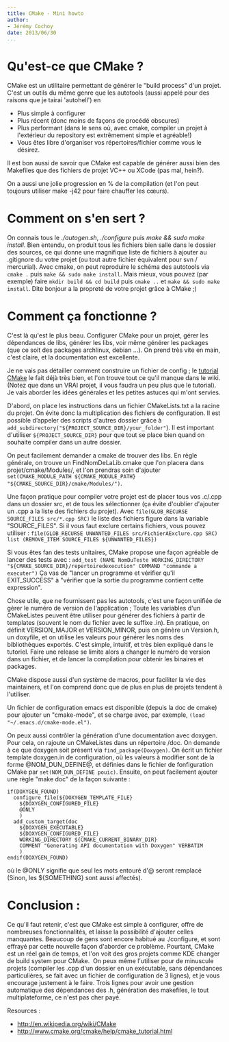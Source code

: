 ```yaml
---
title: CMake - Mini howto
author:
- Jérémy Cochoy
date: 2013/06/30
...
```


Qu'est-ce que CMake ?
=====================

CMake est un utilitaire permettant de générer le "build process" d'un projet. C'est un outils du même genre que les autotools (aussi appelé pour des raisons que je tairai 'autohell') en

  * Plus simple à configurer
  * Plus récent (donc moins de façons de procédé obscures)
  * Plus performant (dans le sens où, avec cmake, compiler un projet à l'extérieur du repository est extrêmement simple et agréable!)
  * Vous êtes libre d'organiser vos répertoires/fichier comme vous le désirez.

Il est bon aussi de savoir que CMake est capable de générer aussi bien des Makefiles que des fichiers de projet VC++ ou XCode (pas mal, hein?).

On a aussi une jolie progression en % de la compilation (et l'on peut toujours utiliser make -j42 pour faire chauffer les cœurs).

Comment on s'en sert ?
======================

On connais tous le _./autogen.sh_, _./configure_ puis _make && sudo make install_. Bien entendu, on produit tous les fichiers bien salle dans le dossier des sources, ce qui donne une magnifique liste de fichiers à ajouter au .gitignore du votre projet (ou tout autre fichier équivalent pour svn / mercurial). Avec cmake, on peut reproduire le schéma des autotools via `cmake .` puis `make && sudo make install`. Mais mieux, vous pouvez (par exemple) faire `mkdir build && cd build` puis `cmake ..` et `make && sudo make install`. Dite bonjour a la propreté de votre projet grâce à CMake ;)

Comment ça fonctionne ?
=======================
C'est là qu'est le plus beau. Configurer CMake pour un projet, gérer les dépendances de libs, générer les libs, voir même générer les packages (que ce soit des packages archlinux, debian ...). On prend très vite en main, c'est claire, et la documentation est excellente.

Je ne vais pas détailler comment construire un fichier de config ; le [tutorial CMake](http://www.cmake.org/cmake/help/cmake_tutorial.html) le fait déjà très bien, et l'on trouve tout ce qu'il manque dans le wiki. (Notez que dans un VRAI projet, il vous faudra un peu plus que le tutorial). Je vais aborder les idées générales et les petites astuces qui m'ont servies.

D'abord, on place les instructions dans un fichier CMakeLists.txt a la racine du projet. On évite donc la multiplication des fichiers de configuration. Il est possible d’appeler des scripts d'autres dossier grâce à `add_subdirectory("${PROJECT_SOURCE_DIR}/your_folder"`). Il est important d'utiliser `${PROJECT_SOURCE_DIR}` pour que tout se place bien quand on souhaite compiler dans un autre dossier.

On peut facilement demander a cmake de trouver des libs. En règle générale, on trouve un FindNomDeLaLib.cmake que l'on placera dans projet/cmake/Modules/, et l'on prendras soin d'ajouter `set(CMAKE_MODULE_PATH ${CMAKE_MODULE_PATH} "${CMAKE_SOURCE_DIR}/cmake/Modules/")`.

Une façon pratique pour compiler votre projet est de placer tous vos .c/.cpp dans un dossier src, et de tous les sélectionner (ça évite d'oublier d'ajouter un .cpp a la liste des fichiers du projet). Avec `file(GLOB_RECURSE SOURCE_FILES src/*.cpp SRC)` le liste des fichiers figure dans la variable "SOURCE_FILES". Si il vous faut exclure certains fichiers, vous pouvez utiliser :
`file(GLOB_RECURSE UNWANTED_FILES src/FichierAExclure.cpp SRC)
list (REMOVE_ITEM SOURCE_FILES ${UNWANTED_FILES})`

Si vous êtes fan des tests unitaires, CMake propose une façon agréable de lancer des tests avec :
`add_test (NAME NomDuTeste WORKING_DIRECTORY "${CMAKE_SOURCE_DIR}/repertoiredexecution" COMMAND "commande a executer")`
Ça vas de "lancer un programme et vérifier qu'il EXIT_SUCCESS" à "vérifier que la sortie du programme contient cette expression".

Chose utile, que ne fournissent pas les autotools, c'est une façon unifiée de gèrer le numéro de version de l'application ; Toute les variables d'un CMakeListes peuvent être utiliser pour générer des fichiers à partir de templates (souvent le nom du fichier avec le suffixe .in). En pratique, on définit VERSION_MAJOR et VERSION_MINOR, puis on génère un Version.h, un doxyfile, et on utilise les valeurs pour générer les noms des bibliothèques exportés. C'est simple, intuitif, et très bien expliqué dans le tutoriel. Faire une release se limite alors a changer le numéro de version dans un fichier, et de lancer la compilation pour obtenir les binaires et packages.

CMake dispose aussi d'un système de macros, pour faciliter la vie des maintainers, et l'on comprend donc que de plus en plus de projets tendent à l'utiliser.

Un fichier de configuration emacs est disponible (depuis la doc de cmake) pour ajouter un "cmake-mode", et se charge avec, par exemple, `(load "~/.emacs.d/cmake-mode.el")`.

On peux aussi contrôler la génération d'une documentation avec doxygen. Pour cela, on rajoute un CMakeListes dans un répertoire /doc. On demande à ce que doxygen soit présent via `find_package(Doxygen)`. On écrit un fichier template doxygen.in de configuration, où les valeurs à modifier sont de la forme @NOM_DUN_DEFINE@, et définies dans le fichier de fonfiguration CMake par `set(NOM_DUN_DEFINE pouïc)`. Ensuite, on peut facilement ajouter une règle "make doc" de la façon suivante :
```
if(DOXYGEN_FOUND)
  configure_file(${DOXYGEN_TEMPLATE_FILE}
    ${DOXYGEN_CONFIGURED_FILE}
    @ONLY
    )
  add_custom_target(doc
    ${DOXYGEN_EXECUTABLE}
    ${DOXYGEN_CONFIGURED_FILE}
    WORKING_DIRECTORY ${CMAKE_CURRENT_BINARY_DIR}
    COMMENT "Generating API documentation with Doxygen" VERBATIM
    )
endif(DOXYGEN_FOUND)
```
où le @ONLY signifie que seul les mots entouré d'@ seront remplacé (Sinon, les ${SOMETHING} sont aussi affectés).

Conclusion :
============

Ce qu'il faut retenir, c'est que CMake est simple à configurer, offre de nombreuses fonctionnalités, et laisse la possibilité d'ajouter celles manquantes. Beaucoup de gens sont encore habitué au ./configure, et sont effrayé par cette nouvelle façon d'aborder ce problème. Pourtant, CMake est un réel gain de temps, et l'on voit des gros projets comme KDE changer de build system pour CMake.  On peux même l'utiliser pour de minuscule projets (compiler les .cpp d'un dossier en un exécutable, sans dépendances particulières, se fait avec un fichier de configuration de 3 lignes), et je vous encourage justement à le faire. Trois lignes pour avoir une gestion automatique des dépendances des .h, génération des makefiles, le tout multiplateforme, ce n'est pas cher payé.

Resources :
  * <http://en.wikipedia.org/wiki/CMake>
  * <http://www.cmake.org/cmake/help/cmake_tutorial.html>
